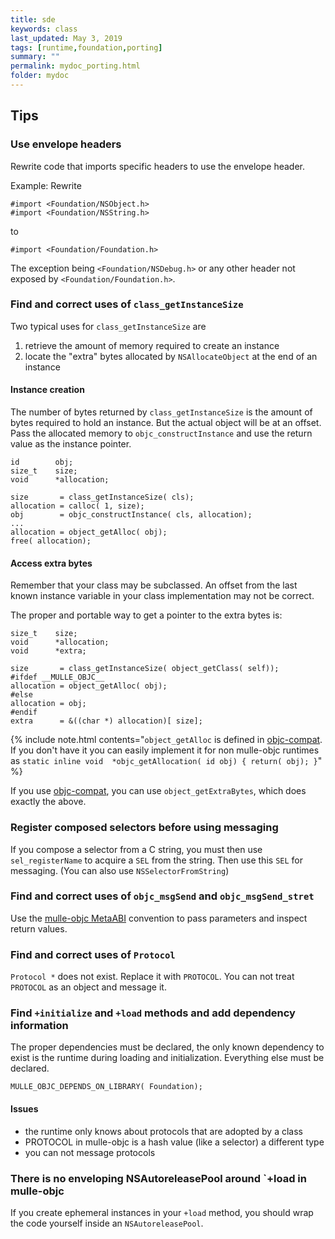 ```yaml
---
title: sde
keywords: class
last_updated: May 3, 2019
tags: [runtime,foundation,porting]
summary: ""
permalink: mydoc_porting.html
folder: mydoc
---
```


## Tips

### Use envelope headers

Rewrite code that imports specific headers to use the envelope header.

Example: Rewrite


```
#import <Foundation/NSObject.h>
#import <Foundation/NSString.h>
```

to

```
#import <Foundation/Foundation.h>
```

The exception being `<Foundation/NSDebug.h>` or any other header not exposed by `<Foundation/Foundation.h>`.

### Find and correct uses of `class_getInstanceSize`  

Two typical uses for `class_getInstanceSize` are

1. retrieve the amount of memory required to create an instance
2. locate the "extra" bytes allocated by `NSAllocateObject` at the end of an instance

#### Instance creation

The number of bytes returned by `class_getInstanceSize` is the amount of bytes required to hold an instance.
But the actual object will be at an offset. Pass the allocated memory to  `objc_constructInstance`
and use the return value as the instance pointer. 

```
id        obj;
size_t    size;
void      *allocation;

size       = class_getInstanceSize( cls);
allocation = calloc( 1, size);
obj        = objc_constructInstance( cls, allocation);
...
allocation = object_getAlloc( obj);
free( allocation);
```

#### Access extra bytes

Remember that your class may be subclassed. An offset from the last known instance variable
in your class implementation may not be correct. 

The proper and portable way to get a pointer to the extra bytes is:

```
size_t    size;
void      *allocation;
void      *extra;

size       = class_getInstanceSize( object_getClass( self));
#ifdef __MULLE_OBJC__
allocation = object_getAlloc( obj);
#else
allocation = obj;
#endif
extra      = &((char *) allocation)[ size];
```

{% include note.html contents="`object_getAlloc` is defined in [objc-compat](https://github.com/MulleFoundation/objc-compat). 
If you don't have it you can easily implement it for non mulle-objc runtimes as 
`static inline void  *objc_getAllocation( id obj) { return( obj); }`" %}

If you use [objc-compat](https://github.com/MulleFoundation/objc-compat), you can use `object_getExtraBytes`, which does
exactly the above.


### Register composed selectors before using messaging

If you compose a selector from a C string, you must then use `sel_registerName` to acquire a `SEL` from the string. 
Then use this `SEL` for messaging. (You can also use `NSSelectorFromString`)

### Find and correct uses of `objc_msgSend` and `objc_msgSend_stret`

Use the [mulle-objc MetaABI](https://www.mulle-kybernetik.com/weblog/2015/mulle_objc_meta_call_convention.html)
convention to pass parameters and inspect return values.


### Find and correct uses of `Protocol` 

`Protocol *` does not exist. Replace it with `PROTOCOL`. You can not treat `PROTOCOL` as an object
and message it. 

### Find `+initialize` and `+load` methods and add dependency information

The proper dependencies must be declared, the only known dependency to exist is the runtime during loading and initialization. Everything else must be declared.

```
MULLE_OBJC_DEPENDS_ON_LIBRARY( Foundation);
```

#### Issues

* the runtime only knows about protocols that are adopted by a class
* PROTOCOL in mulle-objc is a hash value (like a selector) a different type
* you can not message protocols


### There is no enveloping NSAutoreleasePool around `+load in mulle-objc

If you create ephemeral instances in your `+load` method, you should wrap the code yourself inside an `NSAutoreleasePool`.



